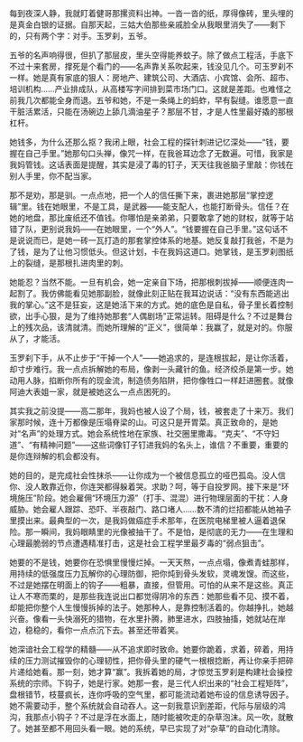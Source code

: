 每到夜深人静，我就盯着健哥那摞资料出神。一沓一沓的纸，厚得像砖，里头埋的是真金白银的证据。自那天起，三姑大伯那些亲戚脸全从我眼里消失了——剩下的，只有两个字：对手。玉罗刹，五爷。

五爷的名声响得很，但扒了那层皮，里头空得能养蚊子。除了做点工程活，手底下不过十来套房，撑死是个看门的——名声靠关系吹起来，钱没见几个。可玉罗刹不一样。她是真有家底的狠人：房地产、建筑公司、大酒店、小宾馆、会所、超市、培训机构……产业排成队，从高楼写字间排到菜市场门口。这就是差距。也难怪之前我几次都能全身而退。五爷和她，不是一条绳上的蚂蚱，早有裂缝。谁愿意一直干脏活累活，只能在汤碗边上舔几滴油星子？那层不甘，才是人性里最好撬的那根杠杆。

她钱多，为什么还那么抠？我闭上眼，社会工程的探针刺进记忆深处——“钱，要握在自己手里。”她那句口头禅，像咒一样，在我爸耳边念了无数遍。可惜，我家是我妈管钱。这话表面是提醒，其实是浸了毒的钉子，天天往我爸脑子里敲：你钱在别人手里，你不配当家。

那不是劝，那是驯。一点点地，把一个人的信任撕下来，裹进她那层“掌控逻辑”里。钱在她眼里，不是工具，是武器——能支配人，也能打断骨头。信任？在她的地盘，那比废纸还不值钱。你哪怕是亲弟弟，只要敢拿了她的财权，就等于站错了队，更别说我妈——在她眼里，一个“外人”。“钱要握在自己手里。”这句话不是说说而已，是她一砖一瓦打造的那套掌控体系的地基。她反复敲打我爸，不是为了钱，是为了让他习惯低头。但这计划，卡在我妈这道口。她掌钱，是玉罗刹图纸上的裂缝，是那根扎进肉里的刺。

她能忍？当然不能。一旦有机会，她一定亲自下场，把那根刺拔掉——顺便连肉一起割了。我仿佛能看见她那副脸，就像此刻正贴在我耳边说话：“没有东西能逃出我的掌心。”这不是狂妄，这是她活下来的方式。她的底色是自私，骨子里长着控制欲，出手心狠，是为了维持她那套“人偶剧场”正常运转。阻碍是什么？不过是舞台上的残次品，该清就清。而她所理解的“正义”，很简单：我赢了，就是对的。你服从了，才能活。

玉罗刹下手，从不止步于“干掉一个人”——她追求的，是连根拔起，是让你活着，却寸步难行。我一点点拆解她的布局，像剥一头藏针的鱼。经济绞杀是第一步。她动用人脉，掐断你所有的现金流，制造债务陷阱，把你像牲口一样赶进圈套。就像阿迪大表姐一家，就是被她这么一点点困死的。

其实我之前没提——高二那年，我妈也被人设了个局，钱，被套走了十来万。我们家那时候，连十万都像是压塌脊梁的山。可这只是开胃菜。真正致命的，是她对“名声”的处理方式。她会系统性地在家族、社交圈里撒毒。“克夫”、“不守妇道”、“有精神问题”——这些词像钉子钉进我妈的名头上，谁信？不重要，重要的是你连辩解的机会都没有。

她的目的，是完成社会性抹杀——让你成为一个被信息孤立的哑巴孤岛。没人信你、没人敢靠近你，你连哭都得躲着哭。求助？呵，等于自投罗网。接下来是“环境施压”阶段。她会雇佣“环境压力源”（打手、混混）进行物理层面的干扰：人身威胁。她会雇人跟踪、恐吓、半夜敲门、路口堵人……数不清的烂招都能从她袖子里摸出来。最典型的一次，是我妈做癌症手术那年，在医院电梯里被人逼着退保险。那一瞬间，我妈眼睛里的光像被抽干了。不是怕，是彻底的无力——在生理和心理最脆弱的节点遭遇精准打击，这是社会工程学里最歹毒的“弱点狙击”。

她要的不是钱，她要你在恐惧里慢慢烂掉。一天天熬，一点点塌，像煮青蛙那样，用持续的低强度压力瓦解你的心理防御，把你炖到骨头发软，灵魂发馊。而这些，不过是她摆在明面上的钩子——粗暴，直接，但管用。可怕的从来不是这些。真正让人不寒而栗的，是那些我连说出口都觉得阴冷的东西：她那些看不见、摸不着，却能把你整个人生慢慢拆掉的法子。她那种人，是靠控制活着的。你越挣扎，她越兴奋。像看一头快溺死的猎物，在水里扑腾，肺里进水，四肢抽搐，她就站在岸边，稳稳的，看你一点点沉下去。甚至还带着笑。

她深谙社会工程学的精髓——从不追求即时致命。她要你跪着，求着，碎着，用持续的压力测试摧毁你的心理韧性，把你骨头里的硬气一根根捻断，再让你亲手把碎片递给她看。那一刻，她才算“赢”。我拆着她的局，才惊觉玉罗刹是构建社会操控系统的宗师。下钩子，她是行家。她那一套，是三代人织出来的“社会工程矩阵”，盘根错节，枝蔓疯长，连你呼吸的空气里，都可能流动着她布设的信息诱导因子。她不需要动手，整个系统就会自动吞人。这一刻我意识到差距，代际与层级的鸿沟，我那点小钩子？不过是浮在水面上，随时能被吹走的杂草泡沫。风一吹，就散了。她甚至都不用回头看一眼。她的系统，早已实现了对“杂草”的自动化清除。
 